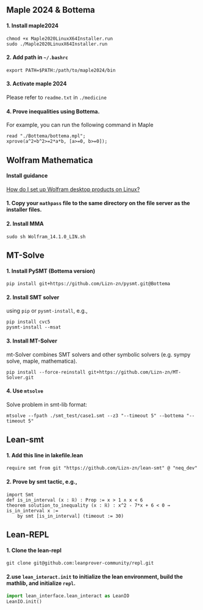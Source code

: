 
## Maple 2024 & Bottema

#### 1. Install maple2024
```shell
chmod +x Maple2020LinuxX64Installer.run
sudo ./Maple2020LinuxX64Installer.run
```

#### 2. Add path in `~/.bashrc`
```shell
export PATH=$PATH:/path/to/maple2024/bin
```

#### 3. Activate maple 2024 
Please refer to `readme.txt` in `./medicine`

#### 4. Prove inequalities using Bottema. 
For example, you can run the following command in Maple
```maple
read "./Bottema/bottema.mpl";
xprove(a^2+b^2>=2*a*b, [a>=0, b>=0]);
```

## Wolfram Mathematica

#### Install guidance 
[How do I set up Wolfram desktop products on Linux?](https://support.wolfram.com/65817)

#### 1. Copy your `mathpass` file to the same directory on the file server as the installer files.

#### 2. Install MMA
```shell
sudo sh Wolfram_14.1.0_LIN.sh 
```


## MT-Solve 

#### 1. Install PySMT (Bottema version) 
```shell
pip install git+https://github.com/Lizn-zn/pysmt.git@Bottema
```
#### 2. Install SMT solver 
using `pip` or `pysmt-install`, e.g.,
```shell
pip install cvc5
pysmt-install --msat
```
#### 3. Install MT-Solver
mt-Solver combines SMT solvers and other symbolic solvers (e.g. sympy solve, maple, mathematica).
```shell
pip install --force-reinstall git+https://github.com/Lizn-zn/MT-Solver.git
```
#### 4. Use `mtsolve`
Solve problem in smt-lib format:
```shell
mtsolve --fpath ./smt_test/case1.smt --z3 "--timeout 5" --bottema "--timeout 5"
```

## Lean-smt

#### 1. Add this line in lakefile.lean
```shell
require smt from git "https://github.com/Lizn-zn/lean-smt" @ "neq_dev"
```
#### 2. Prove by smt tactic, e.g.,
```
import Smt
def is_in_interval (x : ℝ) : Prop := x > 1 ∧ x < 6
theorem solution_to_inequality (x : ℝ) : x^2 - 7*x + 6 < 0 → is_in_interval x :=
    by smt [is_in_interval] (timeout := 30)
```

## Lean-REPL

#### 1. Clone the lean-repl
```
git clone git@github.com:leanprover-community/repl.git
```

#### 2.use `lean_interact.init` to initialize the lean environment, build the mathlib, and initialize `repl`.
```python
import lean_interface.lean_interact as LeanIO
LeanIO.init()
```
